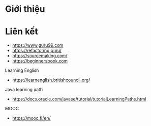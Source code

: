 # Giới thiệu


# Liên kết
- https://www.guru99.com
- https://refactoring.guru/
- https://sourcemaking.com/
- https://beginnersbook.com

Learning English
- https://learnenglish.britishcouncil.org/

Java learning path
- https://docs.oracle.com/javase/tutorial/tutorialLearningPaths.html

MOOC
- https://mooc.fi/en/
